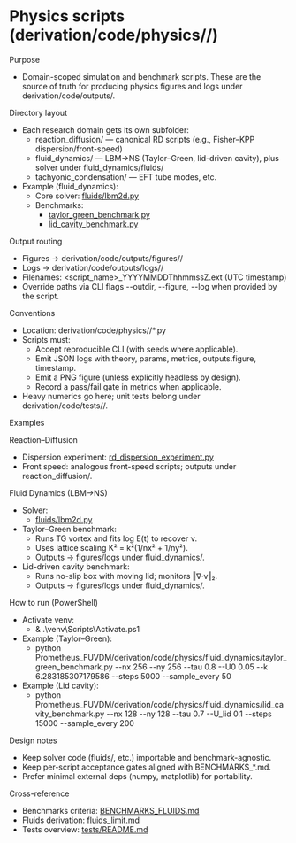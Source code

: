 # Physics scripts (derivation/code/physics/<domain>/)

Purpose
- Domain-scoped simulation and benchmark scripts. These are the source of truth for producing physics figures and logs under derivation/code/outputs/.

Directory layout
- Each research domain gets its own subfolder:
  - reaction_diffusion/ — canonical RD scripts (e.g., Fisher–KPP dispersion/front-speed)
  - fluid_dynamics/ — LBM→NS (Taylor–Green, lid-driven cavity), plus solver under fluid_dynamics/fluids/
  - tachyonic_condensation/ — EFT tube modes, etc.
- Example (fluid_dynamics):
  - Core solver: [fluids/lbm2d.py](Prometheus_FUVDM/derivation/code/physics/fluid_dynamics/fluids/lbm2d.py:1)
  - Benchmarks:
    - [taylor_green_benchmark.py](Prometheus_FUVDM/derivation/code/physics/fluid_dynamics/taylor_green_benchmark.py:1)
    - [lid_cavity_benchmark.py](Prometheus_FUVDM/derivation/code/physics/fluid_dynamics/lid_cavity_benchmark.py:1)

Output routing
- Figures → derivation/code/outputs/figures/<domain>/
- Logs    → derivation/code/outputs/logs/<domain>/
- Filenames: <script_name>_YYYYMMDDThhmmssZ.ext (UTC timestamp)
- Override paths via CLI flags --outdir, --figure, --log when provided by the script.

Conventions
- Location: derivation/code/physics/<domain>/*.py
- Scripts must:
  - Accept reproducible CLI (with seeds where applicable).
  - Emit JSON logs with theory, params, metrics, outputs.figure, timestamp.
  - Emit a PNG figure (unless explicitly headless by design).
  - Record a pass/fail gate in metrics when applicable.
- Heavy numerics go here; unit tests belong under derivation/code/tests/<domain>/.

Examples

Reaction–Diffusion
- Dispersion experiment: [rd_dispersion_experiment.py](Prometheus_FUVDM/derivation/code/physics/reaction_diffusion/rd_dispersion_experiment.py:1)
- Front speed: analogous front-speed scripts; outputs under reaction_diffusion/.

Fluid Dynamics (LBM→NS)
- Solver:
  - [fluids/lbm2d.py](Prometheus_FUVDM/derivation/code/physics/fluid_dynamics/fluids/lbm2d.py:1)
- Taylor–Green benchmark:
  - Runs TG vortex and fits log E(t) to recover ν.
  - Uses lattice scaling K² = k²(1/nx² + 1/ny²).
  - Outputs → figures/logs under fluid_dynamics/.
- Lid-driven cavity benchmark:
  - Runs no-slip box with moving lid; monitors ‖∇·v‖₂.
  - Outputs → figures/logs under fluid_dynamics/.

How to run (PowerShell)
- Activate venv:
  - & .\venv\Scripts\Activate.ps1
- Example (Taylor–Green):
  - python Prometheus_FUVDM/derivation/code/physics/fluid_dynamics/taylor_green_benchmark.py --nx 256 --ny 256 --tau 0.8 --U0 0.05 --k 6.283185307179586 --steps 5000 --sample_every 50
- Example (Lid cavity):
  - python Prometheus_FUVDM/derivation/code/physics/fluid_dynamics/lid_cavity_benchmark.py --nx 128 --ny 128 --tau 0.7 --U_lid 0.1 --steps 15000 --sample_every 200

Design notes
- Keep solver code (fluids/, etc.) importable and benchmark-agnostic.
- Keep per-script acceptance gates aligned with BENCHMARKS_*.md.
- Prefer minimal external deps (numpy, matplotlib) for portability.

Cross-reference
- Benchmarks criteria: [BENCHMARKS_FLUIDS.md](Prometheus_FUVDM/derivation/BENCHMARKS_FLUIDS.md:1)
- Fluids derivation: [fluids_limit.md](Prometheus_FUVDM/derivation/fluids_limit.md:1)
- Tests overview: [tests/README.md](Prometheus_FUVDM/derivation/code/tests/README.md:1)